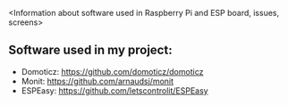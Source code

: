 <Information about software used in Raspberry Pi and ESP board, issues, screens> 

## Software used in my project:
- Domoticz: https://github.com/domoticz/domoticz
- Monit: https://github.com/arnaudsj/monit
- ESPEasy: https://github.com/letscontrolit/ESPEasy
